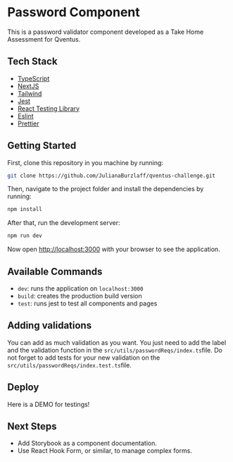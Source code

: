 # Password Component

This is a password validator component developed as a Take Home Assessment for Qventus.


## Tech Stack

- [TypeScript](https://www.typescriptlang.org/)
- [NextJS](https://nextjs.org/)
- [Tailwind](https://tailwindcss.com/)
- [Jest](https://jestjs.io/)
- [React Testing Library](https://testing-library.com/docs/react-testing-library/intro)
- [Eslint](https://eslint.org/)
- [Prettier](https://prettier.io/)


## Getting Started

First, clone this repository in you machine by running:

```bash
git clone https://github.com/JulianaBurzlaff/qventus-challenge.git
```

Then, navigate to the project folder and install the dependencies by running:

```bash
npm install
```

After that, run the development server:

```bash
npm run dev
```

Now open [http://localhost:3000](http://localhost:3000) with your browser to see the application.


## Available Commands

- `dev`: runs the application on `localhost:3000`
- `build`: creates the production build version
- `test`: runs jest to test all components and pages

## Adding validations

You can add as much validation as you want. You just need to add the label and the validation function in the `src/utils/passwordReqs/index.ts`file.
Do not forget to add tests for your new validation on the `src/utils/passwordReqs/index.test.ts`file.

## Deploy 

Here is a DEMO for testings!

## Next Steps

- Add Storybook as a component documentation.
- Use React Hook Form, or similar, to manage complex forms.
